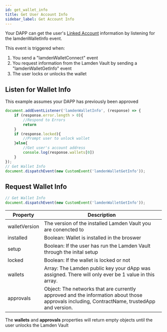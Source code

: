 ```yaml
---
id: get_wallet_info
title: Get User Account Info
sidebar_label: Get Account Info
---
```


Your DAPP can get the user's <u>[Linked Account](/docs/wallet/accounts_linked_overview)</u> information by listening for the lamdenWalletInfo event.

This event is triggered when:
1. You send a "lamdenWalletConnect" event
2. You request information from the Lamden Vault by sending a "lamdenWalletGetInfo" event
3. The user locks or unlocks the wallet 

## Listen for Wallet Info
This example assumes your DAPP has previously been approved
```javascript
document.addEventListener('lamdenWalletInfo', (response) => {
    if (response.error.length > 0){
        //Respond to Errors
        return
    }
    if (response.locked){
        //Prompt user to unlock wallet
    }else{
        //Get user's account address
        console.log(response.wallets[0])
    } 
});
// Get Wallet Info
document.dispatchEvent(new CustomEvent('lamdenWalletGetInfo'));

```

## Request Wallet Info
```javascript
// Get Wallet Info
document.dispatchEvent(new CustomEvent('lamdenWalletGetInfo'));

```

| Property  | Description  |
| ------------- | -----|
| walletVersion | The version of the installed Lamden Vault you are conencted to |
| installed | Boolean: Wallet is installed in the broswer |
| setup | Boolean: If the user has run the Lamden Vault through the inital setup |
| locked | Boolean: If the wallet is locked or not |
| wallets | Array: The Lamden public key your dApp was assigned.  There will only ever be 1 value in this array. |
| approvals | Object: The networks that are currently approved and the information about those approvals including, ContractName, trustedApp and version. |

The **wallets** and **approvals** properties will return empty objects until the user unlocks the Lamden Vault